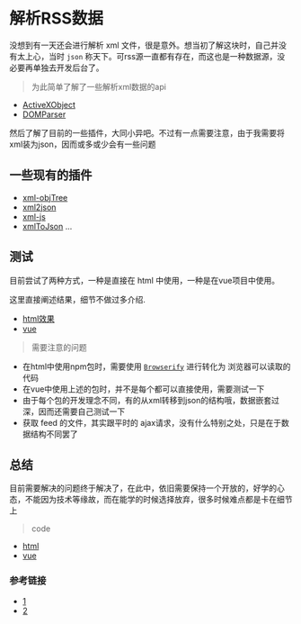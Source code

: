 # 解析RSS数据

没想到有一天还会进行解析 xml 文件，很是意外。想当初了解这块时，自己并没有太上心，当时 `json` 称天下。可rss源一直都有存在，而这也是一种数据源，没必要再单独去开发后台了。

> 为此简单了解了一些解析xml数据的api
+ [ActiveXObject](https://developer.mozilla.org/zh-CN/docs/Web/JavaScript/Microsoft_Extensions/ActiveXObject)
+ [DOMParser](https://developer.mozilla.org/zh-CN/docs/Web/API/DOMParser/DOMParser)

然后了解了目前的一些插件，大同小异吧。不过有一点需要注意，由于我需要将xml装为json，因而或多或少会有一些问题

## 一些现有的插件

+ [xml-objTree](http://www.kawa.net/works/js/xml/objtree-e.html)
+ [xml2json](https://www.npmjs.com/package/xml2json)
+ [xml-js](https://www.npmjs.com/package/xml-js)
+ [xmlToJson](https://www.npmjs.com/package/xmltojson)
...

## 测试
目前尝试了两种方式，一种是直接在 html 中使用，一种是在vue项目中使用。

这里直接阐述结果，细节不做过多介绍.

+ [html效果](https://sinosaurus.github.io/example/js-xml2json/xm-objtree.html)
+ [vue](http://private_sheet.gitee.io/blogs/#/xml2Json)

> 需要注意的问题

+ 在html中使用npm包时，需要使用 [`Browserify`](https://www.ruanyifeng.com/blog/2015/05/commonjs-in-browser.html)
进行转化为 浏览器可以读取的代码
+ 在vue中使用上述的包时，并不是每个都可以直接使用，需要测试一下
+ 由于每个包的开发理念不同，有的从xml转移到json的结构哦，数据嵌套过深，因而还需要自己测试一下
+ 获取 feed 的文件，其实跟平时的 ajax请求，没有什么特别之处，只是在于数据结构不同罢了

## 总结
目前需要解决的问题终于解决了，在此中，依旧需要保持一个开放的，好学的心态，不能因为技术等缘故，而在能学的时候选择放弃，很多时候难点都是卡在细节上

> code

+ [html](https://github.com/Sinosaurus/example/blob/master/js-xml2json/xm-objtree.html)
+ [vue](https://gitee.com/private_sheet/blogs/blob/master/code/vue-project/src/views/vue-test/xmlToJson/index.vue)

### 参考链接
+ [1](https://stackoverflow.com/questions/10943544/how-to-parse-an-rss-feed-using-javascript)
+ [2](https://github.com/hongkiat/js-rss-reader/)
